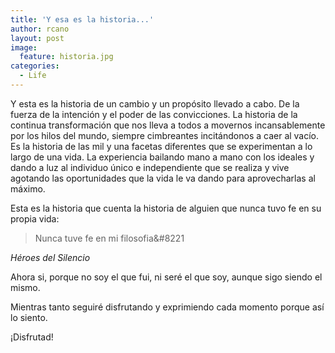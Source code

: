 ```yaml
---
title: 'Y esa es la historia...'
author: rcano
layout: post
image:
  feature: historia.jpg
categories:
  - Life
---
```


Y esta es la historia de un cambio y un propósito llevado a cabo. De la fuerza
de la intención y el poder de las convicciones. La historia de la continua
transformación que nos lleva a todos a movernos incansablemente por los hilos
del mundo, siempre cimbreantes incitándonos a caer al vacío. Es la historia de
las mil y una facetas diferentes que se experimentan a lo largo de una vida. La
experiencia bailando mano a mano con los ideales y dando a luz al individuo
único e independiente que se realiza y vive agotando las oportunidades que la
vida le va dando para aprovecharlas al máximo.

Esta es la historia que cuenta la historia de alguien que nunca tuvo fe en su
propia vida:

>Nunca tuve fe en mi filosofia&#8221

*Héroes del Silencio*

Ahora si, porque no soy el que fui, ni seré el que soy, aunque sigo siendo el
mismo.

Mientras tanto seguiré disfrutando y exprimiendo cada momento porque así lo
siento.

¡Disfrutad!
